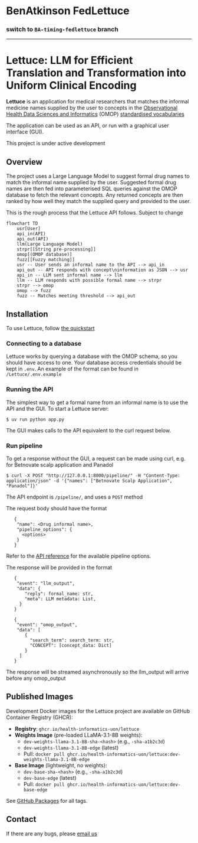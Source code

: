 # BenAtkinson FedLettuce

### switch to `BA-timing-fedlettuce` branch

---

# Lettuce: LLM for Efficient Translation and Transformation into Uniform Clinical Encoding 

**Lettuce** is an application for medical researchers that matches the informal medicine names supplied by the user to concepts in the [Observational Health Data Sciences and Informatics](https://www.ohdsi.org) (OMOP) [standardised vocabularies](https://github.com/OHDSI/Vocabulary-v5.0/wiki)

The application can be used as an API, or run with a graphical user interface (GUI).

   This project is under active development

## Overview

The project uses a Large Language Model to suggest formal drug names to match the informal name supplied by the user. Suggested formal drug names are then fed into parameterised SQL queries against the OMOP database to fetch the relevant concepts. Any returned concepts are then ranked by how well they match the supplied query and provided to the user.

This is the rough process that the Lettuce API follows. Subject to change

```mermaid
flowchart TD
    usr[User]
    api_in(API)
    api_out(API)
    llm(Large Language Model)
    strpr[[String pre-processing]]
    omop[(OMOP database)]
    fuzz[[Fuzzy matching]]
    usr -- User sends an informal name to the API --> api_in
    api_out -- API responds with concept\ninformation as JSON --> usr
    api_in -- LLM sent informal name --> llm
    llm -- LLM responds with possible formal name --> strpr
    strpr --> omop
    omop --> fuzz
    fuzz -- Matches meeting threshold --> api_out

```

## Installation

To use Lettuce, follow [the quickstart](https://health-informatics-uon.github.io/lettuce/quickstart)

### Connecting to a database

Lettuce works by querying a database with the OMOP schema, so you should have access to one. Your database access credentials should be kept in `.env`. An example of the format can be found in `/Lettuce/.env.example`

### Running the API

The simplest way to get a formal name from an informal name is to use the API and the GUI. To start a Lettuce server:

```
$ uv run python app.py
```
The GUI makes calls to the API equivalent to the curl request below.

### Run pipeline

To get a response without the GUI, a request can be made using curl, e.g. for Betnovate scalp application and Panadol

```
$ curl -X POST "http://127.0.0.1:8000/pipeline/" -H "Content-Type: application/json" -d '{"names": ["Betnovate Scalp Application", "Panadol"]}'
```

The API endpoint is `/pipeline/`, and uses a `POST` method

The request body should have the format

```
   {
    "name": <Drug informal name>,
    "pipeline_options": {
      <options>
    }
   }
```

Refer to the [API reference](https://health-informatics-uon.github.io/lettuce/api_reference/options/pipeline_options) for the available pipeline options.

The response will be provided in the format

```
   {
    "event": "llm_output",
    "data": {
       "reply": formal_name: str,
       "meta": LLM metadata: List,
     }
   }

   {
    "event": "omop_output",
    "data": [
       {
         "search_term": search_term: str,
         "CONCEPT": [concept_data: Dict]
       }
     ]
   }
```

The response will be streamed asynchronously so the llm_output will arrive before any omop_output

## Published Images
Development Docker images for the Lettuce project are available on GitHub Container Registry (GHCR):

- **Registry**: `ghcr.io/health-informatics-uon/lettuce`
- **Weights Image** (pre-loaded LLaMA-3.1-8B weights):
  - `dev-weights-llama-3.1-8B-sha-<hash>` (e.g., `-sha-a1b2c3d`)
  - `dev-weights-llama-3.1-8B-edge` (latest)
  - Pull: `docker pull ghcr.io/health-informatics-uon/lettuce:dev-weights-llama-3.1-8B-edge`
- **Base Image** (lightweight, no weights):
  - `dev-base-sha-<hash>` (e.g., `-sha-a1b2c3d`)
  - `dev-base-edge` (latest)
  - Pull: `docker pull ghcr.io/health-informatics-uon/lettuce:dev-base-edge`

See [GitHub Packages](https://github.com/Health-Informatics-UoN/lettuce/pkgs/container/lettuce) for all tags.

## Contact

If there are any bugs, please [email us](mailto:james.mitchell-white1@nottingham.ac.uk)
